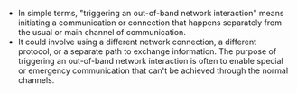 - In simple terms, "triggering an out-of-band network interaction" means initiating a communication or connection that happens separately from the usual or main channel of communication.
- It could involve using a different network connection, a different protocol, or a separate path to exchange information. The purpose of triggering an out-of-band network interaction is often to enable special or emergency communication that can't be achieved through the normal channels.